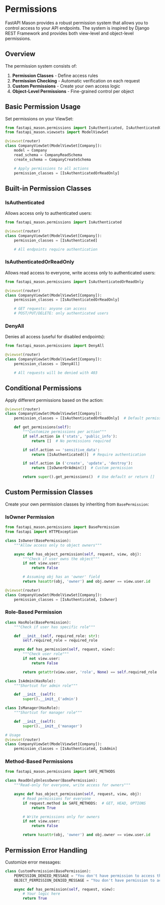 # Permissions

FastAPI Mason provides a robust permission system that allows you to control access to your API endpoints. The system is inspired by Django REST Framework and provides both view-level and object-level permissions.

## Overview

The permission system consists of:

1. **Permission Classes** - Define access rules
2. **Permission Checking** - Automatic verification on each request
3. **Custom Permissions** - Create your own access logic
4. **Object-Level Permissions** - Fine-grained control per object

## Basic Permission Usage

Set permissions on your ViewSet:

```python
from fastapi_mason.permissions import IsAuthenticated, IsAuthenticatedOrReadOnly
from fastapi_mason.viewsets import ModelViewSet

@viewset(router)
class CompanyViewSet(ModelViewSet[Company]):
    model = Company
    read_schema = CompanyReadSchema
    create_schema = CompanyCreateSchema

    # Apply permissions to all actions
    permission_classes = [IsAuthenticatedOrReadOnly]
```

## Built-in Permission Classes

### IsAuthenticated

Allows access only to authenticated users:

```python
from fastapi_mason.permissions import IsAuthenticated

@viewset(router)
class CompanyViewSet(ModelViewSet[Company]):
    permission_classes = [IsAuthenticated]

    # All endpoints require authentication
```

### IsAuthenticatedOrReadOnly

Allows read access to everyone, write access only to authenticated users:

```python
from fastapi_mason.permissions import IsAuthenticatedOrReadOnly

@viewset(router)
class CompanyViewSet(ModelViewSet[Company]):
    permission_classes = [IsAuthenticatedOrReadOnly]

    # GET requests: anyone can access
    # POST/PUT/DELETE: only authenticated users
```

### DenyAll

Denies all access (useful for disabled endpoints):

```python
from fastapi_mason.permissions import DenyAll

@viewset(router)
class CompanyViewSet(ModelViewSet[Company]):
    permission_classes = [DenyAll]

    # All requests will be denied with 403
```

## Conditional Permissions

Apply different permissions based on the action:

```python
@viewset(router)
class CompanyViewSet(ModelViewSet[Company]):
    permission_classes = [IsAuthenticatedOrReadOnly]  # Default permissions

    def get_permissions(self):
        """Customize permissions per action"""
        if self.action in ('stats', 'public_info'):
            return []  # No permissions required

        if self.action == 'sensitive_data':
            return [IsAuthenticated()]  # Require authentication

        if self.action in ('create', 'update', 'destroy'):
            return [IsOwnerOrAdmin()]  # Custom permission

        return super().get_permissions()  # Use default or return []
```

## Custom Permission Classes

Create your own permission classes by inheriting from `BasePermission`:

### IsOwner Permission

```python
from fastapi_mason.permissions import BasePermission
from fastapi import HTTPException

class IsOwner(BasePermission):
    """Allow access only to object owners"""

    async def has_object_permission(self, request, view, obj):
        """Check if user owns the object"""
        if not view.user:
            return False

        # Assuming obj has an 'owner' field
        return hasattr(obj, 'owner') and obj.owner == view.user.id

@viewset(router)
class CompanyViewSet(ModelViewSet[Company]):
    permission_classes = [IsAuthenticated, IsOwner]
```

### Role-Based Permission

```python
class HasRole(BasePermission):
    """Check if user has specific role"""

    def __init__(self, required_role: str):
        self.required_role = required_role

    async def has_permission(self, request, view):
        """Check user role"""
        if not view.user:
            return False

        return getattr(view.user, 'role', None) == self.required_role

class IsAdmin(HasRole):
    """Shortcut for admin role"""

    def __init__(self):
        super().__init__('admin')

class IsManager(HasRole):
    """Shortcut for manager role"""

    def __init__(self):
        super().__init__('manager')

# Usage
@viewset(router)
class CompanyViewSet(ModelViewSet[Company]):
    permission_classes = [IsAuthenticated, IsAdmin]
```


### Method-Based Permissions

```python
from fastapi_mason.permissions import SAFE_METHODS

class ReadOnlyUnlessOwner(BasePermission):
    """Read-only for everyone, write access for owners"""

    async def has_object_permission(self, request, view, obj):
        # Read permissions for everyone
        if request.method in SAFE_METHODS:  # GET, HEAD, OPTIONS
            return True

        # Write permissions only for owners
        if not view.user:
            return False

        return hasattr(obj, 'owner') and obj.owner == view.user.id
```

## Permission Error Handling

Customize error messages:

```python
class CustomPermission(BasePermission):
    PERMISSION_DENIED_MESSAGE = "You don't have permission to access this resource"
    OBJECT_PERMISSION_DENIED_MESSAGE = "You don't have permission to access this specific object"

    async def has_permission(self, request, view):
        # Your logic here
        return True
```
